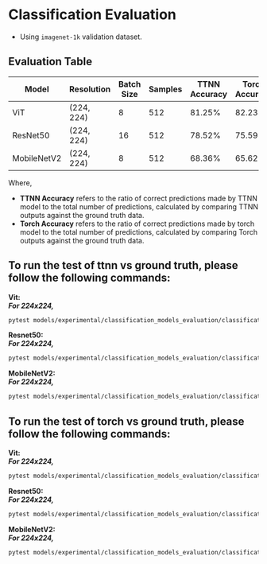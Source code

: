# Classification Evaluation

- Using `imagenet-1k` validation dataset.

## Evaluation Table

| Model        | Resolution | Batch Size | Samples | TTNN Accuracy | Torch Accuracy |
|--------------|------------|------------|---------|-------------------------------|-------------------------------|
| ViT          | (224, 224) | 8          | 512     | 81.25%               | 82.23%                 |
| ResNet50     | (224, 224) | 16         | 512     | 78.52%                 | 75.59%                |
| MobileNetV2  | (224, 224) | 8          | 512     | 68.36%                 | 65.62%                 |

Where,
- **TTNN Accuracy** refers to the ratio of correct predictions made by TTNN model to the total number of predictions, calculated by comparing TTNN outputs against the ground truth data.
- **Torch Accuracy** refers to the ratio of correct predictions made by torch model to the total number of predictions, calculated by comparing Torch outputs against the ground truth data.

## To run the test of ttnn vs ground truth, please follow the following commands:

**Vit:** <br>
**_For 224x224,_**<br>
 ```sh
 pytest models/experimental/classification_models_evaluation/classification_eval.py::test_vit_classification[wormhole_b0-tt_model-8-device_params0]
 ```

**Resnet50:** <br>
**_For 224x224,_**<br>
 ```sh
 pytest models/experimental/classification_models_evaluation/classification_eval.py::test_resnet50_classification[16-act_dtype0-weight_dtype0-device_params0-tt_model]
 ```

**MobileNetV2:** <br>
**_For 224x224,_**<br>
 ```sh
 pytest models/experimental/classification_models_evaluation/classification_eval.py::test_mobilenetv2_classification[8-224-tt_model-device_params0]
 ```

## To run the test of torch vs ground truth, please follow the following commands:

**Vit:** <br>
**_For 224x224,_**<br>
 ```sh
 pytest models/experimental/classification_models_evaluation/classification_eval.py::test_vit_classification[wormhole_b0-torch_model-8-device_params0]
 ```

**Resnet50:** <br>
**_For 224x224,_**<br>
 ```sh
 pytest models/experimental/classification_models_evaluation/classification_eval.py::test_resnet50_classification[16-act_dtype0-weight_dtype0-device_params0-torch_model]
 ```

**MobileNetV2:** <br>
**_For 224x224,_**<br>
 ```sh
 pytest models/experimental/classification_models_evaluation/classification_eval.py::test_mobilenetv2_classification[8-224-torch_model-device_params0]
 ```
